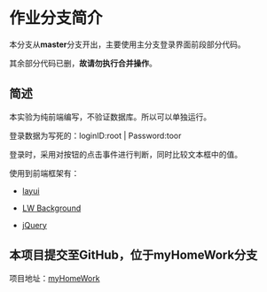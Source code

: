 # 作业分支简介

本分支从**master**分支开出，主要使用主分支登录界面前段部分代码。

其余部分代码已删，**故请勿执行合并操作**。

## 简述

本实验为纯前端编写，不验证数据库。所以可以单独运行。

登录数据为写死的：loginID:root | Password:toor

登录时，采用对按钮的点击事件进行判断，同时比较文本框中的值。

使用到前端框架有：

* [layui](http://www.layui.com/)

* [LW Background](https://codepen.io/lammworks/pen/xGReXb)

* [jQuery](http://jquery.com)

## 本项目提交至GitHub，位于myHomeWork分支

项目地址：[myHomeWork](https://github.com/inkss/hotelbook-JavaWeb/tree/myHomework)